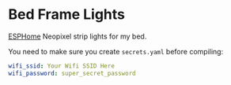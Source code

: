 # Bed Frame Lights

[ESPHome](https://esphome.io/) Neopixel strip lights for my bed.

You need to make sure you create `secrets.yaml` before compiling:

```yaml
wifi_ssid: Your Wifi SSID Here
wifi_password: super_secret_password
```